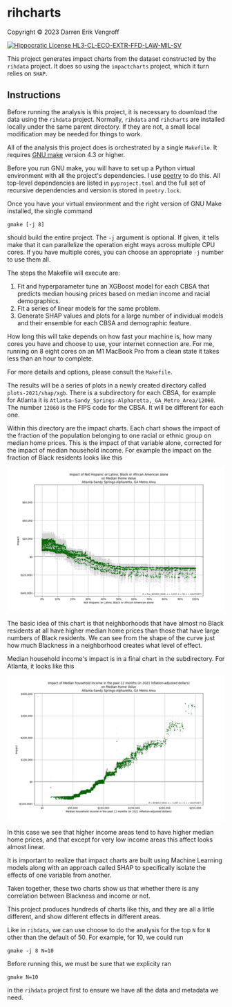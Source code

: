 # rihcharts

Copyright &copy; 2023 Darren Erik Vengroff

[![Hippocratic License HL3-CL-ECO-EXTR-FFD-LAW-MIL-SV](https://img.shields.io/static/v1?label=Hippocratic%20License&message=HL3-CL-ECO-EXTR-FFD-LAW-MIL-SV&labelColor=5e2751&color=bc8c3d)](https://firstdonoharm.dev/version/3/0/cl-eco-extr-ffd-law-mil-sv.html)

This project generates impact charts from the dataset
constructed by the `rihdata` project. It does so using
the `impactcharts` project, which it turn relies on
`SHAP`.

## Instructions

Before running the analysis is this project, it is
necessary to download the data using the `rihdata`
project. Normally, `rihdata` and `rihcharts` are
installed locally under the same parent directory.
If they are not, a small local modification may be 
needed for things to work.

All of the analysis this project does is
orchestrated by a single `Makefile`. It requires
[GNU make](https://www.gnu.org/software/make/) 
version 4.3 or higher.

Before you run GNU make, you will have to set up a
Python virtual environment with all the project's
dependencies. I use [poetry](https://python-poetry.org/) 
to do this. All top-level dependencies are listed in 
`pyproject.toml` and the full set of recursive 
dependencies and version is stored in `poetry.lock`.

Once you have your virtual environment and the right
version of GNU Make installed, the single command

```shell
gmake [-j 8]
```

should build the entire project. The `-j` argument
is optional. If given, it tells make that it can
parallelize the operation eight ways across multiple
CPU cores. If you have multiple cores, you can choose
an appropriate `-j` number to use them all.

The steps the Makefile will execute are:

1. Fit and hyperparameter tune an XGBoost model 
   for each CBSA that predicts median housing
   prices based on median income and racial demographics.
2. Fit a series of linear models for the same problem.
3. Generate SHAP values and plots for a large number 
   of individual models and their ensemble for each CBSA and demographic feature.

How long this will take depends on how fast your 
machine is, how many cores you have and choose to use,
your internet connection are. For me, running on 8 
eight cores on an 
M1 MacBook Pro from a clean  state it takes less than 
an hour to complete.

For more details and options, please consult the 
`Makefile`.

The results will be a series of plots in a newly
created directory called `plots-2021/shap/xgb`. 
There is a subdirectory for each CBSA, for example
for Atlanta it is 
`Atlanta-Sandy_Springs-Alpharetta,_GA_Metro_Area/12060`.
The number `12060` is the FIPS code for the CBSA. 
It will be different for each one.

Within this directory are the impact charts. Each
chart
shows the impact of the fraction of the population
belonging to one racial or ethnic group on median 
home prices. This is the impact of that variable
alone, corrected for the impact of median household
income. For example the impact on the fraction of
Black residents looks like this 

![atl-nh-black.png](docs%2Fimages%2Fatl-nh-black.png)

The basic idea of this chart is that neighborhoods
that have almost no Black residents at all have 
higher median home prices than those that have large
numbers of Black residents. We can see from the shape
of the curve just how much Blackness in a neighborhood
creates what level of effect.

Median household income's impact is in a 
final chart in the subdirectory. For Atlanta, it 
looks like this

![atl-median-income.png](docs%2Fimages%2Fatl-median-income.png)

In this case we see that higher income areas tend to
have higher median home prices, and that except for 
very low income areas this affect looks almost linear.

It is important to realize that impact charts are 
built using Machine Learning models along with an
approach called SHAP to specifically isolate the 
effects of one variable from another. 

Taken together, these two charts show us that whether
there is any correlation between Blackness and income
or not. 

This project produces hundreds of charts like this, and they
are all a little different, and show different effects
in different areas. 

Like in `rihdata`, we can use choose to do the analysis 
for the top `N` for `N` other than the default of 50.
For example, for 10, we could run

```shell
gmake -j 8 N=10
```

Before running this, we must be sure that we explicity
ran 

```shell
gmake N=10
```

in the `rihdata` project first to ensure we have all
the data and metadata we need.

